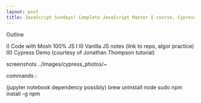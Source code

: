 ```yaml
---
layout: post
title: JavaScript Sundays! Complete JavaScript Master I course, Cypress.js Quality Assurance testing
---
```


Outline

I) Code with Mosh 100% JS I 
II) Vanilla JS notes (link to repo, algor practice)
III) Cypress Demo (courtesy of Jonathan Thompson tutorial)

screenshots ../images/cypress_photos/~

commands : 

(jupyter notebook dependency possibly)
brew uninstall node
sudo npm install -g npm
